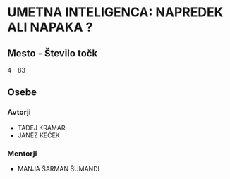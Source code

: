 # UMETNA INTELIGENCA: NAPREDEK ALI NAPAKA ?
## Mesto - Število točk
4 - 83
## Osebe
### Avtorji
 * TADEJ KRAMAR
 * JANEZ KEČEK
### Mentorji
 * MANJA ŠARMAN ŠUMANDL